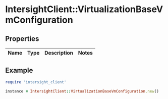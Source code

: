 # IntersightClient::VirtualizationBaseVmConfiguration

## Properties

| Name | Type | Description | Notes |
| ---- | ---- | ----------- | ----- |

## Example

```ruby
require 'intersight_client'

instance = IntersightClient::VirtualizationBaseVmConfiguration.new()
```

